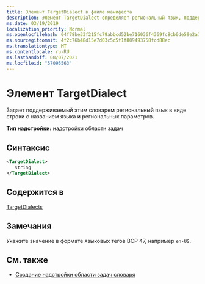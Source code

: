 ```yaml
---
title: Элемент TargetDialect в файле манифеста
description: Элемент TargetDialect определяет региональный язык, поддерживаемый этим словарем, представленный в качестве строки имени культуры.
ms.date: 03/19/2019
localization_priority: Normal
ms.openlocfilehash: 04f78be33f215fc79abbcd52be716036f4369fc8cb6de59e2a725cc5228334c0
ms.sourcegitcommit: 4f2c76b48d15e7d03c5c5f1f809493758fcd88ec
ms.translationtype: MT
ms.contentlocale: ru-RU
ms.lasthandoff: 08/07/2021
ms.locfileid: "57095563"
---
```

# <a name="targetdialect-element"></a>Элемент TargetDialect

Задает поддерживаемый этим словарем региональный язык в виде строки с названием языка и региональных параметров.

**Тип надстройки:** надстройки области задач

## <a name="syntax"></a>Синтаксис

```XML
<TargetDialect>
   string 
</TargetDialect>
```

## <a name="contained-in"></a>Содержится в

[TargetDialects](targetdialects.md)

## <a name="remarks"></a>Замечания

Укажите значение в формате языковых тегов BCP 47, например `en-US`.

## <a name="see-also"></a>См. также

- [Создание надстройки области задач словаря](../../word/dictionary-task-pane-add-ins.md)
